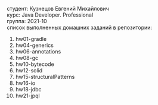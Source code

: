 студент: Кузнецов Евгений Михайлович  
курс: Java Developer. Professional  
группа: 2021-10  
список выполненных домашних заданий в репозитории:  
1. hw01-gradle
2. hw04-generics
3. hw06-annotations
4. hw08-gc
5. hw10-bytecode
6. hw12-solid
7. hw15-structuralPatterns
8. hw16-io
9. hw18-jdbc
10. hw21-jpql